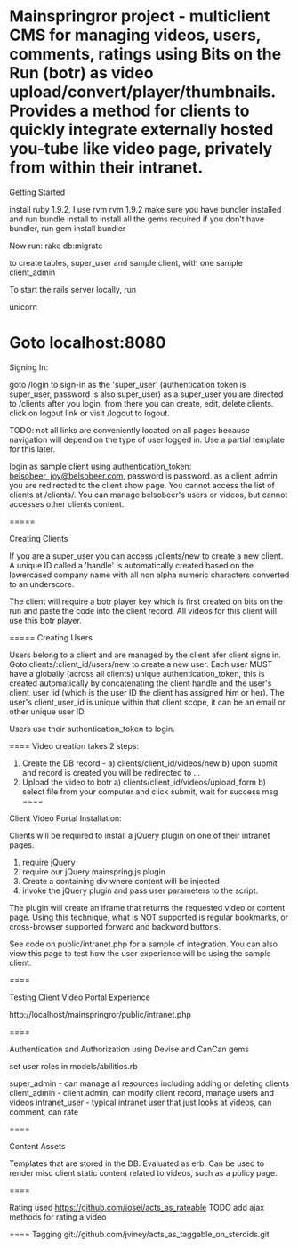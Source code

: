 Mainspringror project - multiclient CMS for managing videos, users, comments, ratings using Bits on the Run (botr) as video upload/convert/player/thumbnails.
Provides a method for clients to quickly integrate externally hosted you-tube like video page, privately from within their intranet.
====
Getting Started

install ruby 1.9.2, I use rvm
  rvm 1.9.2
make sure you have bundler installed and run
  bundle install
to install all the gems required
if you don't have bundler, run
  gem install bundler

Now run:
  rake db:migrate
  
to create tables, super_user and sample client, with one sample client_admin

To start the rails server locally, run

  unicorn

Goto localhost:8080
===

Signing In:

goto /login to sign-in as the 'super_user' (authentication token is super_user, password is also super_user)
as a super_user you are directed to /clients after you login, from there you can create, edit, delete clients.
click on logout link or visit /logout to logout.

TODO: not all links are conveniently located on all pages because navigation will depend on the type of
user logged in.  Use a partial template for this later.

login as sample client using authentication_token: belsobeer_joy@belsobeer.com, password is password.
as a client_admin you are redirected to the client show page.  You cannot access the list of clients at /clients/.
You can manage belsobeer's users or videos, but cannot accesses other clients content.

=====

Creating Clients

If you are a super_user you can access /clients/new to create a new client.  A unique ID called a 'handle' is automatically
created based on the lowercased company name with all non alpha numeric characters converted to an underscore. 

The client will require a botr player key which is first created on bits on the run and paste the code into the client
record.  All videos for this client will use this botr player.

=====
Creating Users

Users belong to a client and are managed by the client afer client signs in.  Goto clients/:client_id/users/new to create a new user.
Each user MUST have a globally (across all clients) unique authentication_token, this is created automatically
by concatenating the client handle and the user's client_user_id (which is the user ID the client has assigned him or her).
The user's client_user_id is unique within that client scope, it can be an email or other unique user ID.

Users use their authentication_token to login.

====
Video creation takes 2 steps:
1) Create the DB record - 
  a) clients/client_id/videos/new
  b) upon submit and record is created you will be redirected to ...
2) Upload the video to botr
  a) clients/client_id/videos/upload_form
  b) select file from your computer and click submit, wait for success msg
====

Client Video Portal Installation:

Clients will be required to install a jQuery plugin on one of their intranet pages.
1) require jQuery
2) require our jQuery mainspring.js plugin
3) Create a containing div where content will be injected
4) invoke the jQuery plugin and pass user parameters to the script.

The plugin will create an iframe that returns the requested video or content page.
Using this technique, what is NOT supported is regular bookmarks, or cross-browser supported forward and backword buttons.

See code on public/intranet.php for a sample of integration.  You can also view this page to test how the user experience will be using
the sample client.

====

Testing Client Video Portal Experience

http://localhost/mainspringror/public/intranet.php

====

Authentication and Authorization using Devise and CanCan gems

set user roles in models/abilities.rb

super_admin - can manage all resources including adding or deleting clients
client_admin - client admin, can modify client record, manage users and videos
intranet_user - typical intranet user that just looks at videos, can comment, can rate

====

Content Assets

Templates that are stored in the DB.  Evaluated as erb.  Can be used to render misc client static content related
to videos, such as a policy page.

====


Rating
used https://github.com/josei/acts_as_rateable
TODO add ajax methods for rating a video

====
Tagging
git://github.com/jviney/acts_as_taggable_on_steroids.git



